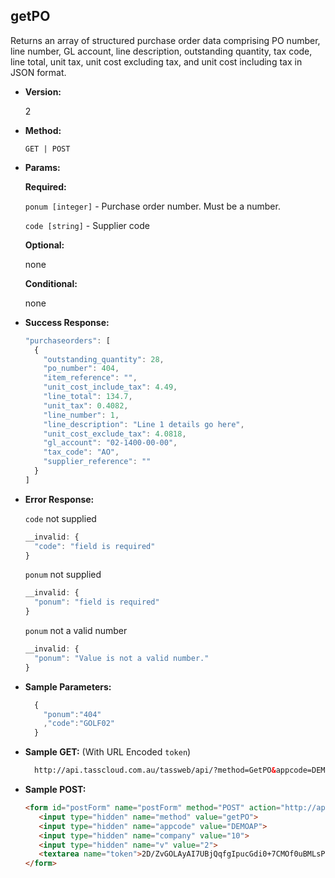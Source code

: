 **getPO**
----
  Returns an array of structured purchase order data comprising PO number, line number, GL account, line description, outstanding quantity, tax code, line total, unit tax, unit cost excluding tax, and unit cost including tax in JSON format.

* **Version:**

  2

* **Method:**

  `GET | POST`
  
*  **Params:**

   **Required:**
 
   `ponum [integer]` - Purchase order number. Must be a number.
   
   `code [string]` - Supplier code

   **Optional:**

   none

   **Conditional:**

   none

* **Success Response:**

    ```javascript
    "purchaseorders": [
      {
        "outstanding_quantity": 28,
        "po_number": 404,
        "item_reference": "",
        "unit_cost_include_tax": 4.49,
        "line_total": 134.7,
        "unit_tax": 0.4082,
        "line_number": 1,
        "line_description": "Line 1 details go here",
        "unit_cost_exclude_tax": 4.0818,
        "gl_account": "02-1400-00-00",
        "tax_code": "AO",
        "supplier_reference": ""
      }
    ]
    ```
 
* **Error Response:**

    `code` not supplied
    ```javascript
    __invalid: {
      "code": "field is required"
    }
    ```
    
    `ponum` not supplied
    ```javascript
    __invalid: {
      "ponum": "field is required"
    }
    ```
    
    `ponum` not a valid number
    ```javascript
    __invalid: {
      "ponum": "Value is not a valid number."
    }
    ```
    
* **Sample Parameters:**

  ```javascript
    { 
      "ponum":"404"
      ,"code":"GOLF02"
    }
  ```

* **Sample GET:** (With URL Encoded `token`)

  ```HTML
    http://api.tasscloud.com.au/tassweb/api/?method=GetPO&appcode=DEMOAP&company=10&v=2&token=2D%2FZvGOLAyAI7UBjQqfgIpucGdi0%2B7CMOf0uBMLsPPQ%3D
  ```
  
* **Sample POST:**

  ```HTML
  <form id="postForm" name="postForm" method="POST" action="http://api.tasscloud.com.au/tassweb/api/">
     <input type="hidden" name="method" value="getPO">
     <input type="hidden" name="appcode" value="DEMOAP">
     <input type="hidden" name="company" value="10">
     <input type="hidden" name="v" value="2">
     <textarea name="token">2D/ZvGOLAyAI7UBjQqfgIpucGdi0+7CMOf0uBMLsPPQ=</textarea>
  </form>
  ```
